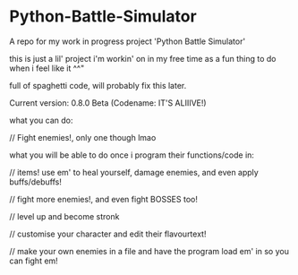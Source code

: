 # Python-Battle-Simulator
A repo for my work in progress project 'Python Battle Simulator'

this is just a lil' project i'm workin' on in my free time as a fun thing to do when i feel like it ^^"

full of spaghetti code, will probably fix this later.

Current version: 0.8.0 Beta (Codename: IT'S ALIIIVE!)

what you can do:

// Fight enemies!, only one though lmao

what you will be able to do once i program their functions/code in:

// items! use em' to heal yourself, damage enemies, and even apply buffs/debuffs!

// fight more enemies!, and even fight BOSSES too!

// level up and become stronk

// customise your character and edit their flavourtext!

// make your own enemies in a file and have the program load em' in so you can fight em!
